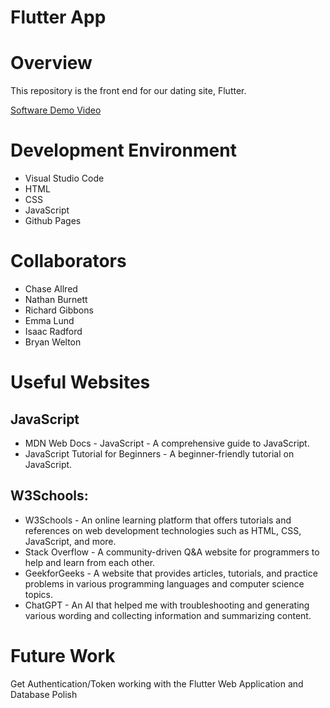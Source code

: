 # Flutter App

# Overview
This repository is the front end for our dating site, Flutter. 

[Software Demo Video](http://youtube.link.goes.here/)

# Development Environment
* Visual Studio Code
* HTML
* CSS
* JavaScript
* Github Pages

# Collaborators
* Chase Allred
* Nathan Burnett
* Richard Gibbons
* Emma Lund
* Isaac Radford
* Bryan Welton

# Useful Websites

## JavaScript

* MDN Web Docs - JavaScript - A comprehensive guide to JavaScript.
* JavaScript Tutorial for Beginners - A beginner-friendly tutorial on JavaScript.

## W3Schools:

* W3Schools - An online learning platform that offers tutorials and references on web development technologies such as HTML, CSS, JavaScript, and more.
* Stack Overflow - A community-driven Q&A website for programmers to help and learn from each other.
* GeekforGeeks - A website that provides articles, tutorials, and practice problems in various programming languages and computer science topics.
* ChatGPT - An AI that helped me with troubleshooting and generating various wording and collecting information and summarizing content.

# Future Work
Get Authentication/Token working with the Flutter Web Application and Database
Polish
